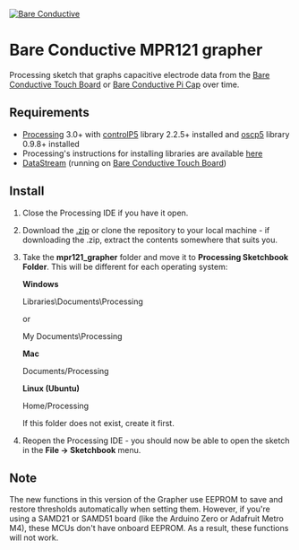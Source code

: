 [![Bare Conductive](http://bareconductive.com/assets/images/LOGO_256x106.png)](http://www.bareconductive.com/)

# Bare Conductive MPR121 grapher

Processing sketch that graphs capacitive electrode data from the [Bare Conductive Touch Board](http://www.bareconductive.com/shop/touch-board/) or [Bare Conductive Pi Cap](http://www.bareconductive.com/shop/pi-cap/) over time. 

## Requirements

* [Processing](http://www.processing.org/download) 3.0+ with [controlP5](http://www.sojamo.de/libraries/controlP5/) library 2.2.5+ installed and [oscp5](http://www.sojamo.de/libraries/oscP5/) library 0.9.8+ installed
* Processing's instructions for installing libraries are available [here](https://processing.org/reference/libraries/)
* [DataStream](https://github.com/BareConductive/mpr121/tree/public/MPR121/Examples/DataStream) (running on [Bare Conductive Touch Board](http://www.bareconductive.com/shop/touch-board/))
 

## Install

1. Close the Processing IDE if you have it open.
1. Download the [.zip](https://github.com/BareConductive/mpr121-grapher/archive/public.zip) or clone the repository to your local machine - if downloading the .zip, extract the contents somewhere that suits you.
1. Take the **mpr121_grapher** folder and move it to **Processing Sketchbook Folder**. This will be different for each operating system: 

	**Windows**
	
	Libraries\\Documents\\Processing
	
	or
	
	My Documents\\Processing	
	
	**Mac**
	
	Documents/Processing
	
	**Linux (Ubuntu)**
	
	Home/Processing


	If this folder does not exist, create it first.
1. Reopen the Processing IDE - you should now be able to open the sketch in the **File -> Sketchbook** menu.

## Note

The new functions in this version of the Grapher use EEPROM to save and restore thresholds automatically when setting them. However, if you're using a SAMD21 or SAMD51 board (like the Arduino Zero or Adafruit Metro M4), these MCUs don't have onboard EEPROM. As a result, these functions will not work.

